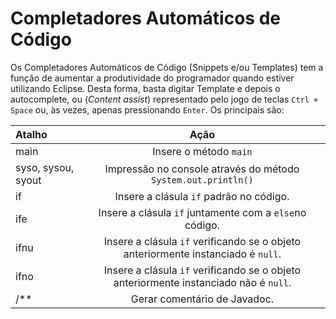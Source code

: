 # Completadores Automáticos de Código

Os Completadores Automáticos de Código (Snippets e/ou Templates) tem a função de aumentar a produtividade do programador quando estiver utilizando Eclipse. Desta forma, basta digitar Template e depois o autocomplete, ou (*Content assist*) representado pelo jogo de teclas ``Ctrl + Space`` ou, às vezes, apenas pressionando ``Enter``. Os principais são:


  Atalho              | Ação
| :---                | :---:      
| main                | Insere o método ``main``    
| syso, sysou, syout  | Impressão no console através do método ``System.out.println()``
| if                  | Insere a clásula ``if`` padrão no código.
| ife                 | Insere a clásula ``if`` juntamente com a ``else``no código.
| ifnu                | Insere a clásula ``if`` verificando se o objeto anteriormente instanciado é ``null``. 
| ifno                | Insere a clásula ``if`` verificando se o objeto anteriormente instanciado não é ``null``.
| /**                 | Gerar comentário de Javadoc. 
